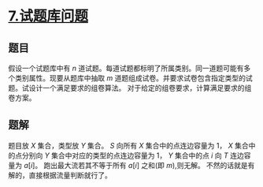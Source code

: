 # [$7.$试题库问题](https://www.luogu.org/problemnew/show/P2763)
## 题目
假设一个试题库中有 $n$ 道试题。每道试题都标明了所属类别。同一道题可能有多个类别属性。现要从题库中抽取 $m$ 道题组成试卷。并要求试卷包含指定类型的试题。试设计一个满足要求的组卷算法。
对于给定的组卷要求，计算满足要求的组卷方案。
## 题解
题目放 $X$ 集合，类型放 $Y$ 集合。
$S$ 向所有 $X$ 集合中的点连边容量为 $1$， $X$ 集合中的点分别向 $Y$ 集合中对应的类型的点连边容量为 $1$， $Y$ 集合中的点 $i$ 向 $T$ 连边容量为 $a[i]$。
跑出最大流若其不等于所有 $a[i]$ 之和(即 $m$),则无解。
不然的话就是有解的，直接根据流量判断就行了。